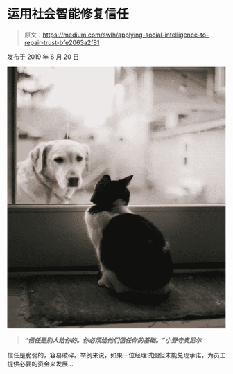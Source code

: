 # 运用社会智能修复信任

> 原文：<https://medium.com/swlh/applying-social-intelligence-to-repair-trust-bfe2063a2f81>

发布于 2019 年 6 月 20 日

![](img/e4240e0aed53052270f39d401471e4c0.png)

> ***“信任是别人给你的。你必须给他们信任你的基础。”小野寺奥尼尔***

信任是脆弱的，容易破碎。举例来说，如果一位经理试图但未能兑现承诺，为员工提供必要的资金来发展…